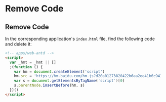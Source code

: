 # Remove Code

## Remove Code

In the corresponding application's `index.html` file, find the following code and delete it:

```html
<!-- apps/web-antd -->
<script>
  var _hmt = _hmt || []
  ;(function () {
    var hm = document.createElement('script')
    hm.src = 'https://hm.baidu.com/hm.js?d20a01273820422b6aa2ee41b6c9414d'
    var s = document.getElementsByTagName('script')[0]
    s.parentNode.insertBefore(hm, s)
  })()
</script>
```
